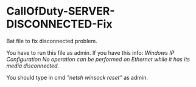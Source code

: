 # CallOfDuty-SERVER-DISCONNECTED-Fix
Bat file to fix disconnected problem. 


You have to run this file as admin. 
If you have this info: 
*Windows IP Configuration No operation can be performed on Ethernet while it has its media disconnected.* 

You should type in cmd *"netsh winsock reset"* as admin. 


